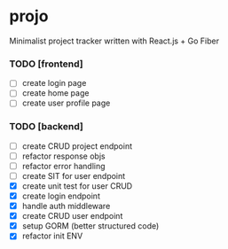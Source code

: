 # projo
Minimalist project tracker written with React.js + Go Fiber

### TODO [frontend]
 - [ ] create login page
 - [ ] create home page
 - [ ] create user profile page
### TODO [backend]
 - [ ] create CRUD project endpoint
 - [ ] refactor response objs
 - [ ] refactor error handling
 - [ ] create SIT for user endpoint
 - [x] create unit test for user CRUD
 - [x] create login endpoint
 - [x] handle auth middleware
 - [x] create CRUD user endpoint
 - [x] setup GORM (better structured code)
 - [x] refactor init ENV

